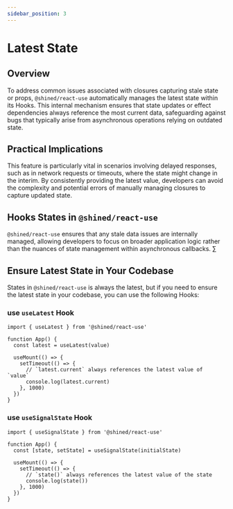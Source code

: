 ```yaml
---
sidebar_position: 3
---
```


# Latest State

## Overview

To address common issues associated with closures capturing stale state or props, `@shined/react-use` automatically manages the latest state within its Hooks. This internal mechanism ensures that state updates or effect dependencies always reference the most current data, safeguarding against bugs that typically arise from asynchronous operations relying on outdated state.

## Practical Implications

This feature is particularly vital in scenarios involving delayed responses, such as in network requests or timeouts, where the state might change in the interim. By consistently providing the latest value, developers can avoid the complexity and potential errors of manually managing closures to capture updated state.

## Hooks States in `@shined/react-use`

`@shined/react-use` ensures that any stale data issues are internally managed, allowing developers to focus on broader application logic rather than the nuances of state management within asynchronous callbacks. ∑

## Ensure Latest State in Your Codebase

States in `@shined/react-use` is always the latest, but if you need to ensure the latest state in your codebase, you can use the following Hooks:

### use `useLatest` Hook

```tsx
import { useLatest } from '@shined/react-use'

function App() {
  const latest = useLatest(value)

  useMount(() => {
    setTimeout(() => {
      // `latest.current` always references the latest value of `value`
      console.log(latest.current)
    }, 1000)
  })
}
```

### use `useSignalState` Hook

```tsx
import { useSignalState } from '@shined/react-use'

function App() {
  const [state, setState] = useSignalState(initialState)

  useMount(() => {
    setTimeout(() => {
      // `state()` always references the latest value of the state
      console.log(state())
    }, 1000)
  })
}
```
